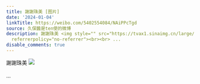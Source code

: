 ```yaml
---
title: 謝謝珠美 [图片]
date: '2024-01-04'
linkTitle: https://weibo.com/5402554084/NAiPPcTgd
source: 久保醬是ten使的微博
description: 謝謝珠美 <img style="" src="https://tvax1.sinaimg.cn/large/005TCz76gy1hlhr8w1g3hj30q80k10vs.jpg"
  referrerpolicy="no-referrer"><br><br> ...
disable_comments: true
---
```

謝謝珠美 <img style="" src="https://tvax1.sinaimg.cn/large/005TCz76gy1hlhr8w1g3hj30q80k10vs.jpg" referrerpolicy="no-referrer"><br><br> ...